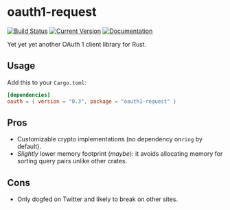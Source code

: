 # oauth1-request

[![Build Status](https://travis-ci.org/tesaguri/oauth1-request-rs.svg?branch=master)](https://travis-ci.org/tesaguri/oauth1-request-rs/)
[![Current Version](https://img.shields.io/crates/v/oauth1-request.svg)](https://crates.io/crates/oauth1-request)
[![Documentation](https://docs.rs/oauth1-request/badge.svg)](https://docs.rs/oauth1-request/)

Yet yet yet another OAuth 1 client library for Rust.

## Usage

Add this to your `Cargo.toml`:

```toml
[dependencies]
oauth = { version = "0.3", package = "oauth1-request" }
```

## Pros

* Customizable crypto implementations (no dependency on`ring` by default).
* *Slightly* lower memory footprint (*maybe*): it avoids allocating memory for sorting query pairs unlike other crates.

## Cons

* Only dogfed on Twitter and likely to break on other sites.
